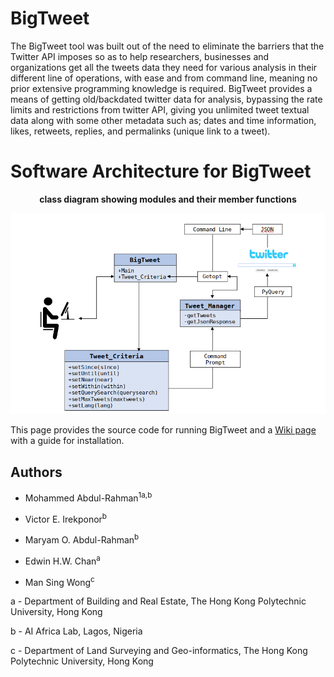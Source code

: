 # BigTweet

The BigTweet tool was built out of the need to eliminate the barriers that the Twitter API imposes so as to help researchers, businesses and organizations get all the tweets data they need for various analysis in their different line of operations, with ease and from command line, meaning no prior extensive programming knowledge is required. 
BigTweet provides a means of getting old/backdated twitter data for analysis, bypassing the rate limits and restrictions from twitter API, giving you unlimited tweet textual data along with some other metadata such as; dates and time information, likes, retweets, replies, and permalinks (unique link to a tweet).



# Software Architecture for BigTweet 
**<p align="center"> class diagram showing modules and their member functions </p>**

![BigTweet Class Diagram](https://github.com/marquisvictor/BigTweet/blob/master/BigTweet/BigTweet%20Scheme%20of%20Software%20Architecture.png)
              


This page provides the source code for running BigTweet and a [Wiki page](https://github.com/marquisvictor/BigTweet/wiki/BigTweet-Software-Wiki-page) with a guide for installation.

## Authors 
* Mohammed Abdul-Rahman<sup>1a,b</sup>

* Victor E. Irekponor<sup>b</sup>

* Maryam O. Abdul-Rahman<sup>b</sup>

* Edwin H.W. Chan<sup>a</sup>

* Man Sing Wong<sup>c</sup>

a - Department of Building and Real Estate, The Hong Kong Polytechnic University, Hong Kong

b - AI Africa Lab, Lagos, Nigeria

c - Department of Land Surveying and Geo-informatics, The Hong Kong Polytechnic University, Hong Kong
